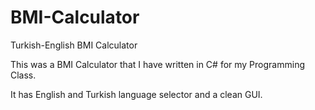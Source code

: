 # BMI-Calculator
Turkish-English BMI Calculator

This was a BMI Calculator that I have written in C# for my Programming Class.

It has English and Turkish language selector and a clean GUI.
